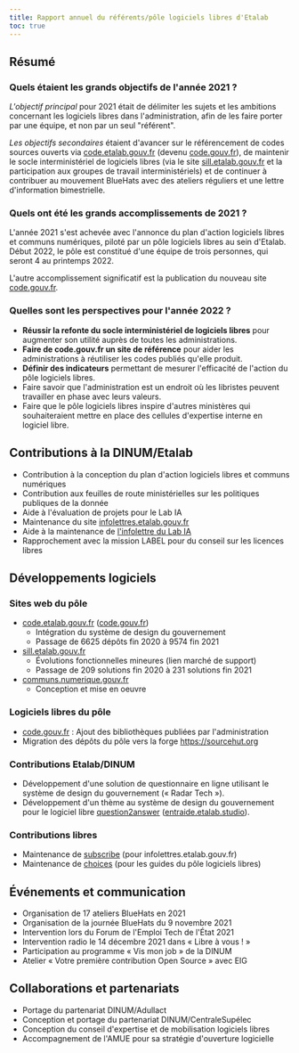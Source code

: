 ```yaml
---
title: Rapport annuel du référents/pôle logiciels libres d'Etalab
toc: true
---
```


## Résumé

### Quels étaient les grands objectifs de l'année 2021 ?

*L'objectif principal* pour 2021 était de délimiter les sujets et les ambitions concernant les logiciels libres dans l'administration, afin de les faire porter par une équipe, et non par un seul "référent".

*Les objectifs secondaires* étaient d'avancer sur le référencement de codes sources ouverts via [code.etalab.gouv.fr](https://code.etalab.gouv.fr) (devenu [code.gouv.fr](https://code.gouv.fr)), de maintenir le socle interministériel de logiciels libres (via le site [sill.etalab.gouv.fr](https://sill.etalab.gouv.fr) et la participation aux groupes de travail interministériels) et de continuer à contribuer au mouvement BlueHats avec des ateliers réguliers et une lettre d'information bimestrielle.

### Quels ont été les grands accomplissements de 2021 ?

L'année 2021 s'est achevée avec l'annonce du plan d'action logiciels libres et communs numériques, piloté par un pôle logiciels libres au sein d'Etalab.  Début 2022, le pôle est constitué d'une équipe de trois personnes, qui seront 4 au printemps 2022.

L'autre accomplissement significatif est la publication du nouveau site [code.gouv.fr](https://code.gouv.fr).

### Quelles sont les perspectives pour l'année 2022 ?

- **Réussir la refonte du socle interministériel de logiciels libres** pour augmenter son utilité auprès de toutes les administrations.
- **Faire de code.gouv.fr un site de référence** pour aider les administrations à réutiliser les codes publiés qu'elle produit.
- **Définir des indicateurs** permettant de mesurer l'efficacité de l'action du pôle logiciels libres.
- Faire savoir que l'administration est un endroit où les libristes peuvent travailler en phase avec leurs valeurs.
- Faire que le pôle logiciels libres inspire d'autres ministères qui souhaiteraient mettre en place des cellules d'expertise interne en logiciel libre.

## Contributions à la DINUM/Etalab

- Contribution à la conception du plan d'action logiciels libres et communs numériques
- Contribution aux feuilles de route ministérielles sur les politiques publiques de la donnée
- Aide à l'évaluation de projets pour le Lab IA
- Maintenance du site [infolettres.etalab.gouv.fr](https://infolettres.etalab.gouv.fr)
- Aide à la maintenance de [l'infolettre du Lab IA](https://etalab.github.io/infolettre-lab-ia)
- Rapprochement avec la mission LABEL pour du conseil sur les licences libres

## Développements logiciels

### Sites web du pôle

- [code.etalab.gouv.fr](https://code.etalab.gouv.fr) ([code.gouv.fr](https://code.gouv.fr))
  - Intégration du système de design du gouvernement
  - Passage de 6625 dépôts fin 2020 à 9574 fin 2021
- [sill.etalab.gouv.fr](https://sill.etalab.gouv.fr)
  - Évolutions fonctionnelles mineures (lien marché de support)
  - Passage de 209 solutions fin 2020 à 231 solutions fin 2021
- [communs.numerique.gouv.fr](https://communs.numerique.gouv.fr)
  - Conception et mise en oeuvre

### Logiciels libres du pôle

- [code.gouv.fr](https://code.gouv.fr) : Ajout des bibliothèques publiées par l'administration
- Migration des dépôts du pôle vers la forge https://sourcehut.org

### Contributions Etalab/DINUM

- Développement d'une solution de questionnaire en ligne utilisant le système de design du gouvernement (« Radar Tech »).
- Développement d'un thème au système de design du gouvernement pour le logiciel libre [question2answer](https://www.question2answer.org/) ([entraide.etalab.studio](https://entraide.etalab.studio/)).

### Contributions libres

- Maintenance de [subscribe](https://git.sr.ht/~bzg/subscribe) (pour infolettres.etalab.gouv.fr)
- Maintenance de [choices](https://git.sr.ht/~bzg/choices) (pour les guides du pôle logiciels libres)

## Événements et communication

- Organisation de 17 ateliers BlueHats en 2021
- Organisation de la journée BlueHats du 9 novembre 2021
- Intervention lors du Forum de l'Emploi Tech de l'État 2021
- Intervention radio le 14 décembre 2021 dans « Libre à vous ! »
- Participation au programme « Vis mon job » de la DINUM
- Atelier « Votre première contribution Open Source » avec EIG

## Collaborations et partenariats

- Portage du partenariat DINUM/Adullact
- Conception et portage du partenariat DINUM/CentraleSupélec
- Conception du conseil d'expertise et de mobilisation logiciels libres
- Accompagnement de l'AMUE pour sa stratégie d'ouverture logicielle
